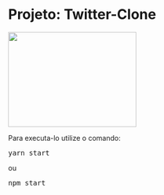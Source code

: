 <h1>Projeto: Twitter-Clone</h1>

<img src="https://res.cloudinary.com/oli37/image/upload/v1594812117/logomenor_zinb3k.svg" height=193 width=261>

<p>Para executa-lo utilize o comando:</p>
<p><pre>yarn start</pre> ou <pre>npm start</pre></p>



